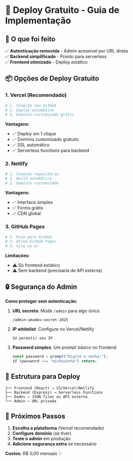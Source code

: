 # 🚀 Deploy Gratuito - Guia de Implementação

## 🎯 O que foi feito

✅ **Autenticação removida** - Admin acessível por URL direta  
✅ **Backend simplificado** - Pronto para serverless  
✅ **Frontend otimizado** - Deploy estático  

## 📦 Opções de Deploy Gratuito

### 1. **Vercel** (Recomendado)
```bash
# 1. Conecte seu GitHub
# 2. Deploy automático
# 3. Domínio customizado grátis
```

**Vantagens:**
- ✅ Deploy em 1 clique
- ✅ Domínio customizado gratuito
- ✅ SSL automático
- ✅ Serverless functions para backend

### 2. **Netlify**
```bash
# 1. Conecte repositório
# 2. Build automático
# 3. Domínio customizado
```

**Vantagens:**
- ✅ Interface simples
- ✅ Forms grátis
- ✅ CDN global

### 3. **GitHub Pages**
```bash
# 1. Push para GitHub
# 2. Ative GitHub Pages
# 3. Site no ar
```

**Limitações:**
- ⚠️ Só frontend estático
- ⚠️ Sem backend (precisaria de API externa)

## 🔒 Segurança do Admin

**Como proteger sem autenticação:**

1. **URL secreta**: Mude `/admin` para algo único
   ```
   /admin-amadeu-secret-2025
   ```

2. **IP whitelist**: Configure no Vercel/Netlify
   ```
   Só permitir seu IP
   ```

3. **Password simples**: Um prompt básico no frontend
   ```javascript
   const password = prompt("Digite a senha:");
   if (password !== "minhasenha") return;
   ```

## 📁 Estrutura para Deploy

```
├── Frontend (React) → S3/Vercel/Netlify
├── Backend (Express) → Serverless Functions  
├── Dados → JSON files ou API externa
└── Admin → URL privada
```

## 🎨 Próximos Passos

1. **Escolha a plataforma** (Vercel recomendado)
2. **Configure domínio** (se tiver)
3. **Teste o admin** em produção
4. **Adicione segurança extra** se necessário

**Custos:** R$ 0,00 mensais ✨